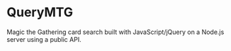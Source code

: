 # QueryMTG
Magic the Gathering card search built with JavaScript/jQuery on a Node.js server using a public API.
